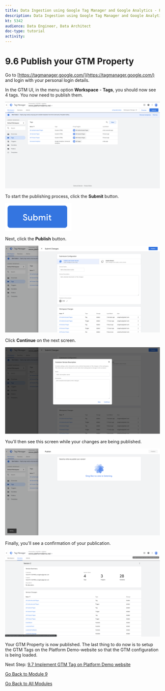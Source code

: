 ```yaml
---
title: Data Ingestion using Google Tag Manager and Google Analytics - Publish your GTM Property
description: Data Ingestion using Google Tag Manager and Google Analytics - Publish your GTM Property
kt: 5342
audience: Data Engineer, Data Architect
doc-type: tutorial
activity: 
---
```


# 9.6 Publish your GTM Property

Go to [https://tagmanager.google.com/](https://tagmanager.google.com/) and login with your personal login details.

In the GTM UI, in the menu option **Workspace** - **Tags**, you should now see 4 tags. You now need to publish them.

![Launch Setup](./images/workspace.png)

To start the publishing process, click the **Submit** button.

![Launch Setup](./images/submit.png)

Next, click the **Publish** button.

![Launch Setup](./images/publish.png)

Click **Continue** on the next screen.

![Launch Setup](./images/continue.png)

You'll then see this screen while your changes are being published.

![Launch Setup](./images/changes.png)

Finally, you'll see a confirmation of your publication.

![Launch Setup](./images/env.png)

Your GTM Property is now published. The last thing to do now is to setup the GTM Tags on the Platform Demo-website so that the GTM configuration is being loaded.

Next Step: [9.7 Implement GTM Tag on Platform Demo website](./ex7.md)

[Go Back to Module 9](./data-ingestion-using-google-tag-manager-and-google-analytics.md)

[Go Back to All Modules](../../overview.md)
